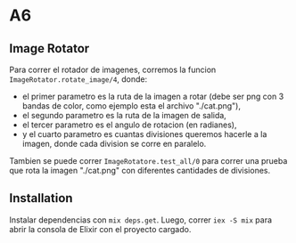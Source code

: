 # A6

## Image Rotator

Para correr el rotador de imagenes, corremos la funcion `ImageRotator.rotate_image/4`, donde:

- el primer parametro es la ruta de la imagen a rotar (debe ser png con 3 bandas de color, como ejemplo esta el archivo "./cat.png"),
- el segundo parametro es la ruta de la imagen de salida,
- el tercer parametro es el angulo de rotacion (en radianes),
- y el cuarto parametro es cuantas divisiones queremos hacerle a la imagen, donde cada division se corre en paralelo.

Tambien se puede correr `ImageRotatore.test_all/0` para correr una prueba que rota la imagen "./cat.png" con diferentes cantidades de divisiones.

## Installation

Instalar dependencias con `mix deps.get`. Luego, correr `iex -S mix` para abrir la consola de Elixir con el proyecto cargado.
